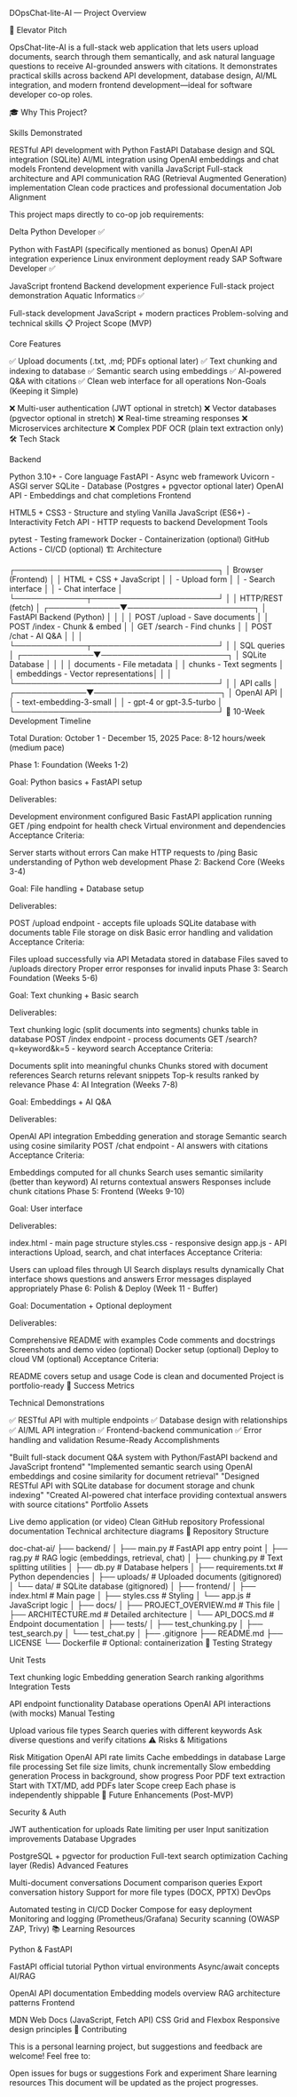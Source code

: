 DOpsChat-lite-AI — Project Overview

🎯 Elevator Pitch

OpsChat-lite-AI is a full-stack web application that lets users upload documents, search through them semantically, and ask natural language questions to receive AI-grounded answers with citations. It demonstrates practical skills across backend API development, database design, AI/ML integration, and modern frontend development—ideal for software developer co-op roles.

🎓 Why This Project?

Skills Demonstrated

RESTful API development with Python FastAPI
Database design and SQL integration (SQLite)
AI/ML integration using OpenAI embeddings and chat models
Frontend development with vanilla JavaScript
Full-stack architecture and API communication
RAG (Retrieval Augmented Generation) implementation
Clean code practices and professional documentation
Job Alignment

This project maps directly to co-op job requirements:

Delta Python Developer ✅

Python with FastAPI (specifically mentioned as bonus)
OpenAI API integration experience
Linux environment deployment ready
SAP Software Developer ✅

JavaScript frontend
Backend development experience
Full-stack project demonstration
Aquatic Informatics ✅

Full-stack development
JavaScript + modern practices
Problem-solving and technical skills
📋 Project Scope (MVP)

Core Features

✅ Upload documents (.txt, .md; PDFs optional later)
✅ Text chunking and indexing to database
✅ Semantic search using embeddings
✅ AI-powered Q&A with citations
✅ Clean web interface for all operations
Non-Goals (Keeping it Simple)

❌ Multi-user authentication (JWT optional in stretch)
❌ Vector databases (pgvector optional in stretch)
❌ Real-time streaming responses
❌ Microservices architecture
❌ Complex PDF OCR (plain text extraction only)
🛠️ Tech Stack

Backend

Python 3.10+ - Core language
FastAPI - Async web framework
Uvicorn - ASGI server
SQLite - Database (Postgres + pgvector optional later)
OpenAI API - Embeddings and chat completions
Frontend

HTML5 + CSS3 - Structure and styling
Vanilla JavaScript (ES6+) - Interactivity
Fetch API - HTTP requests to backend
Development Tools

pytest - Testing framework
Docker - Containerization (optional)
GitHub Actions - CI/CD (optional)
🏗️ Architecture

┌─────────────────────────────────────┐
│         Browser (Frontend)          │
│     HTML + CSS + JavaScript         │
│  - Upload form                      │
│  - Search interface                 │
│  - Chat interface                   │
└─────────────┬───────────────────────┘
              │
              │ HTTP/REST (fetch)
              │
┌─────────────▼───────────────────────┐
│      FastAPI Backend (Python)       │
│                                     │
│  POST /upload    - Save documents   │
│  POST /index     - Chunk & embed    │
│  GET  /search    - Find chunks      │
│  POST /chat      - AI Q&A           │
│                                     │
└─────────────┬───────────────────────┘
              │
              │ SQL queries
              │
┌─────────────▼───────────────────────┐
│         SQLite Database             │
│                                     │
│  documents  - File metadata         │
│  chunks     - Text segments         │
│  embeddings - Vector representations│
│                                     │
└─────────────────────────────────────┘
              │
              │ API calls
              │
┌─────────────▼───────────────────────┐
│          OpenAI API                 │
│  - text-embedding-3-small           │
│  - gpt-4 or gpt-3.5-turbo           │
└─────────────────────────────────────┘
📅 10-Week Development Timeline

Total Duration: October 1 - December 15, 2025
Pace: 8-12 hours/week (medium pace)

Phase 1: Foundation (Weeks 1-2)

Goal: Python basics + FastAPI setup

Deliverables:

Development environment configured
Basic FastAPI application running
GET /ping endpoint for health check
Virtual environment and dependencies
Acceptance Criteria:

Server starts without errors
Can make HTTP requests to /ping
Basic understanding of Python web development
Phase 2: Backend Core (Weeks 3-4)

Goal: File handling + Database setup

Deliverables:

POST /upload endpoint - accepts file uploads
SQLite database with documents table
File storage on disk
Basic error handling and validation
Acceptance Criteria:

Files upload successfully via API
Metadata stored in database
Files saved to /uploads directory
Proper error responses for invalid inputs
Phase 3: Search Foundation (Weeks 5-6)

Goal: Text chunking + Basic search

Deliverables:

Text chunking logic (split documents into segments)
chunks table in database
POST /index endpoint - process documents
GET /search?q=keyword&k=5 - keyword search
Acceptance Criteria:

Documents split into meaningful chunks
Chunks stored with document references
Search returns relevant snippets
Top-k results ranked by relevance
Phase 4: AI Integration (Weeks 7-8)

Goal: Embeddings + AI Q&A

Deliverables:

OpenAI API integration
Embedding generation and storage
Semantic search using cosine similarity
POST /chat endpoint - AI answers with citations
Acceptance Criteria:

Embeddings computed for all chunks
Search uses semantic similarity (better than keyword)
AI returns contextual answers
Responses include chunk citations
Phase 5: Frontend (Weeks 9-10)

Goal: User interface

Deliverables:

index.html - main page structure
styles.css - responsive design
app.js - API interactions
Upload, search, and chat interfaces
Acceptance Criteria:

Users can upload files through UI
Search displays results dynamically
Chat interface shows questions and answers
Error messages displayed appropriately
Phase 6: Polish & Deploy (Week 11 - Buffer)

Goal: Documentation + Optional deployment

Deliverables:

Comprehensive README with examples
Code comments and docstrings
Screenshots and demo video (optional)
Docker setup (optional)
Deploy to cloud VM (optional)
Acceptance Criteria:

README covers setup and usage
Code is clean and documented
Project is portfolio-ready
🎯 Success Metrics

Technical Demonstrations

✅ RESTful API with multiple endpoints
✅ Database design with relationships
✅ AI/ML API integration
✅ Frontend-backend communication
✅ Error handling and validation
Resume-Ready Accomplishments

"Built full-stack document Q&A system with Python/FastAPI backend and JavaScript frontend"
"Implemented semantic search using OpenAI embeddings and cosine similarity for document retrieval"
"Designed RESTful API with SQLite database for document storage and chunk indexing"
"Created AI-powered chat interface providing contextual answers with source citations"
Portfolio Assets

Live demo application (or video)
Clean GitHub repository
Professional documentation
Technical architecture diagrams
📂 Repository Structure

doc-chat-ai/
├── backend/
│   ├── main.py              # FastAPI app entry point
│   ├── rag.py              # RAG logic (embeddings, retrieval, chat)
│   ├── chunking.py         # Text splitting utilities
│   ├── db.py               # Database helpers
│   ├── requirements.txt    # Python dependencies
│   ├── uploads/            # Uploaded documents (gitignored)
│   └── data/               # SQLite database (gitignored)
│
├── frontend/
│   ├── index.html          # Main page
│   ├── styles.css          # Styling
│   └── app.js              # JavaScript logic
│
├── docs/
│   ├── PROJECT_OVERVIEW.md # This file
│   ├── ARCHITECTURE.md     # Detailed architecture
│   └── API_DOCS.md         # Endpoint documentation
│
├── tests/
│   ├── test_chunking.py
│   ├── test_search.py
│   └── test_chat.py
│
├── .gitignore
├── README.md
├── LICENSE
└── Dockerfile              # Optional: containerization
🧪 Testing Strategy

Unit Tests

Text chunking logic
Embedding generation
Search ranking algorithms
Integration Tests

API endpoint functionality
Database operations
OpenAI API interactions (with mocks)
Manual Testing

Upload various file types
Search queries with different keywords
Ask diverse questions and verify citations
⚠️ Risks & Mitigations

Risk	Mitigation
OpenAI API rate limits	Cache embeddings in database
Large file processing	Set file size limits, chunk incrementally
Slow embedding generation	Process in background, show progress
Poor PDF text extraction	Start with TXT/MD, add PDFs later
Scope creep	Each phase is independently shippable
🔮 Future Enhancements (Post-MVP)

Security & Auth

JWT authentication for uploads
Rate limiting per user
Input sanitization improvements
Database Upgrades

PostgreSQL + pgvector for production
Full-text search optimization
Caching layer (Redis)
Advanced Features

Multi-document conversations
Document comparison queries
Export conversation history
Support for more file types (DOCX, PPTX)
DevOps

Automated testing in CI/CD
Docker Compose for easy deployment
Monitoring and logging (Prometheus/Grafana)
Security scanning (OWASP ZAP, Trivy)
📚 Learning Resources

Python & FastAPI

FastAPI official tutorial
Python virtual environments
Async/await concepts
AI/RAG

OpenAI API documentation
Embedding models overview
RAG architecture patterns
Frontend

MDN Web Docs (JavaScript, Fetch API)
CSS Grid and Flexbox
Responsive design principles
🤝 Contributing

This is a personal learning project, but suggestions and feedback are welcome! Feel free to:

Open issues for bugs or suggestions
Fork and experiment
Share learning resources
This document will be updated as the project progresses.